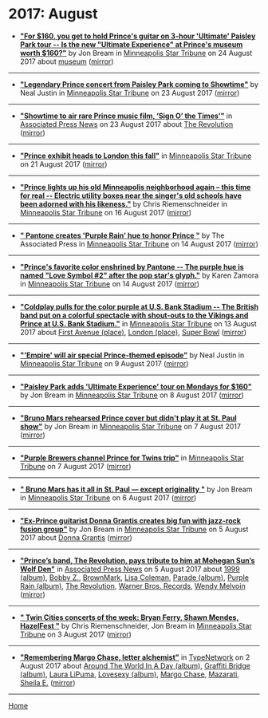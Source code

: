 # 2017: August

 - [**"For $160, you get to hold Prince's guitar on 3-hour 'Ultimate' Paisley Park tour -- Is the new "Ultimate Experience" at Prince's museum worth $160?"**](http://www.startribune.com/for-160-you-get-to-hold-prince-s-guitar-on-3-hour-ultimate-paisley-park-tour/441644933/) by Jon Bream in [Minneapolis Star Tribune](http://www.startribune.com/) on 24 August 2017 about [museum](../../topics/museum/index.md) ([mirror](https://web.archive.org/web/*/http://www.startribune.com/for-160-you-get-to-hold-prince-s-guitar-on-3-hour-ultimate-paisley-park-tour/441644933/))

----

 - [**"Legendary Prince concert from Paisley Park coming to Showtime"**](http://www.startribune.com/legendary-prince-concert-from-paisley-park-coming-to-showtime/441537743/) by Neal Justin in [Minneapolis Star Tribune](http://www.startribune.com/) on 23 August 2017 ([mirror](https://web.archive.org/web/*/http://www.startribune.com/legendary-prince-concert-from-paisley-park-coming-to-showtime/441537743/))

----

 - [**"Showtime to air rare Prince music film, ‘Sign O’ the Times’"**](https://apnews.com/b4bf1e11d2ea4d0d81d744c92dffaaee) in [Associated Press News](https://apnews.com/) on 23 August 2017 about [The Revolution](../../topics/the-revolution/index.md) ([mirror](https://web.archive.org/web/*/https://apnews.com/b4bf1e11d2ea4d0d81d744c92dffaaee))

----

 - [**"Prince exhibit heads to London this fall"**](http://www.startribune.com/prince-exhibit-heads-to-london-this-fall/441348603/) in [Minneapolis Star Tribune](http://www.startribune.com/) on 21 August 2017 ([mirror](https://web.archive.org/web/*/http://www.startribune.com/prince-exhibit-heads-to-london-this-fall/441348603/))

----

 - [**"Prince lights up his old Minneapolis neighborhood again – this time for real -- Electric utility boxes near the singer's old schools have been adorned with his likeness."**](http://www.startribune.com/prince-lights-up-his-old-minneapolis-neighborhood-again-this-time-for-real/440799503/) by Chris Riemenschneider in [Minneapolis Star Tribune](http://www.startribune.com/) on 16 August 2017 ([mirror](https://web.archive.org/web/*/http://www.startribune.com/prince-lights-up-his-old-minneapolis-neighborhood-again-this-time-for-real/440799503/))

----

 - [**"
                                            Pantone creates 'Purple Rain' hue to honor Prince
                                    "**](http://www.startribune.com/pantone-creates-shade-of-purple-named-for-prince-symbol/440365233/) by The Associated Press in [Minneapolis Star Tribune](http://www.startribune.com/) on 14 August 2017 ([mirror](https://web.archive.org/web/*/http://www.startribune.com/pantone-creates-shade-of-purple-named-for-prince-symbol/440365233/))

----

 - [**"Prince's favorite color enshrined by Pantone -- The purple hue is named "Love Symbol #2" after the pop star's glyph."**](http://www.startribune.com/prince-s-favorite-color-enshrined-by-pantone/440426663/) by Karen Zamora in [Minneapolis Star Tribune](http://www.startribune.com/) on 14 August 2017 ([mirror](https://web.archive.org/web/*/http://www.startribune.com/prince-s-favorite-color-enshrined-by-pantone/440426663/))

----

 - [**"Coldplay pulls for the color purple at U.S. Bank Stadium -- The British band put on a colorful spectacle with shout-outs to the Vikings and Prince at U.S. Bank Stadium."**](http://www.startribune.com/coldplay-pulls-for-the-color-purple-at-u-s-bank-stadium/440125493/) in [Minneapolis Star Tribune](http://www.startribune.com/) on 13 August 2017 about [First Avenue (place)](../../topics/place/first-avenue/index.md), [London (place)](../../topics/place/london/index.md), [Super Bowl](../../topics/super-bowl/index.md) ([mirror](https://web.archive.org/web/*/http://www.startribune.com/coldplay-pulls-for-the-color-purple-at-u-s-bank-stadium/440125493/))

----

 - [**"'Empire' will air special Prince-themed episode"**](http://www.startribune.com/empire-will-air-special-prince-themed-episode/439360933/) by Neal Justin in [Minneapolis Star Tribune](http://www.startribune.com/) on 9 August 2017 ([mirror](https://web.archive.org/web/*/http://www.startribune.com/empire-will-air-special-prince-themed-episode/439360933/))

----

 - [**"Paisley Park adds 'Ultimate Experience' tour on Mondays for $160"**](http://www.startribune.com/paisley-park-adds-ultimate-experience-tour-on-mondays-for-160/439138733/) by Jon Bream in [Minneapolis Star Tribune](http://www.startribune.com/) on 8 August 2017 ([mirror](https://web.archive.org/web/*/http://www.startribune.com/paisley-park-adds-ultimate-experience-tour-on-mondays-for-160/439138733/))

----

 - [**"Bruno Mars rehearsed Prince cover but didn't play it at St. Paul show"**](http://www.startribune.com/bruno-mars-rehearsed-prince-cover-but-didn-t-play-it-at-st-paul-show/439070063/) by Jon Bream in [Minneapolis Star Tribune](http://www.startribune.com/) on 7 August 2017 ([mirror](https://web.archive.org/web/*/http://www.startribune.com/bruno-mars-rehearsed-prince-cover-but-didn-t-play-it-at-st-paul-show/439070063/))

----

 - [**"Purple Brewers channel Prince for Twins trip"**](http://www.startribune.com/purple-brewers-channel-prince-for-twins-trip/439047463/) in [Minneapolis Star Tribune](http://www.startribune.com/) on 7 August 2017 ([mirror](https://web.archive.org/web/*/http://www.startribune.com/purple-brewers-channel-prince-for-twins-trip/439047463/))

----

 - [**"
                                            Bruno Mars has it all in St. Paul — except originality
                                    "**](http://www.startribune.com/bruno-mars-has-it-all-in-st-paul-show-except-originality/438815383/) by Jon Bream in [Minneapolis Star Tribune](http://www.startribune.com/) on 6 August 2017 ([mirror](https://web.archive.org/web/*/http://www.startribune.com/bruno-mars-has-it-all-in-st-paul-show-except-originality/438815383/))

----

 - [**"Ex-Prince guitarist Donna Grantis creates big fun with jazz-rock fusion group"**](http://www.startribune.com/ex-prince-guitarist-donna-grantis-creates-big-fun-with-jazz-rock-fusion-group/438738623/) by Jon Bream in [Minneapolis Star Tribune](http://www.startribune.com/) on 5 August 2017 about [Donna Grantis](../../topics/donna-grantis/index.md) ([mirror](https://web.archive.org/web/*/http://www.startribune.com/ex-prince-guitarist-donna-grantis-creates-big-fun-with-jazz-rock-fusion-group/438738623/))

----

 - [**"Prince’s band, The Revolution, pays tribute to him at Mohegan Sun’s Wolf Den"**](https://apnews.com/adb446ee03a044f8a94e407e19646fdd) in [Associated Press News](https://apnews.com/) on 5 August 2017 about [1999 (album)](../../topics/album/1999/index.md), [Bobby Z.](../../topics/bobby-z/index.md), [BrownMark](../../topics/brownmark/index.md), [Lisa Coleman](../../topics/lisa-coleman/index.md), [Parade (album)](../../topics/album/parade/index.md), [Purple Rain (album)](../../topics/album/purple-rain/index.md), [The Revolution](../../topics/the-revolution/index.md), [Warner Bros. Records](../../topics/warner-bros-records/index.md), [Wendy Melvoin](../../topics/wendy-melvoin/index.md) ([mirror](https://web.archive.org/web/*/https://apnews.com/adb446ee03a044f8a94e407e19646fdd))

----

 - [**"
                                            Twin Cities concerts of the week: Bryan Ferry, Shawn Mendes, HazelFest
                                    "**](http://www.startribune.com/twin-cities-concerts-of-the-week-bryan-ferry-shawn-mendes-hazelfest/438320523/) by Chris Riemenschneider, Jon Bream in [Minneapolis Star Tribune](http://www.startribune.com/) on 3 August 2017 ([mirror](https://web.archive.org/web/*/http://www.startribune.com/twin-cities-concerts-of-the-week-bryan-ferry-shawn-mendes-hazelfest/438320523/))

----

 - [**"Remembering Margo Chase, letter alchemist"**](https://www.typenetwork.com/news/article/remembering-margo-chase-letter-alchemist) in [TypeNetwork](https://www.typenetwork.com/) on 2 August 2017 about [Around The World In A Day (album)](../../topics/album/around-the-world-in-a-day/index.md), [Graffiti Bridge (album)](../../topics/album/graffiti-bridge/index.md), [Laura LiPuma](../../topics/laura-lipuma/index.md), [Lovesexy (album)](../../topics/album/lovesexy/index.md), [Margo Chase](../../topics/margo-chase/index.md), [Mazarati](../../topics/mazarati/index.md), [Sheila E.](../../topics/sheila-e/index.md) ([mirror](https://web.archive.org/web/*/https://www.typenetwork.com/news/article/remembering-margo-chase-letter-alchemist))

----

[Home](./)
